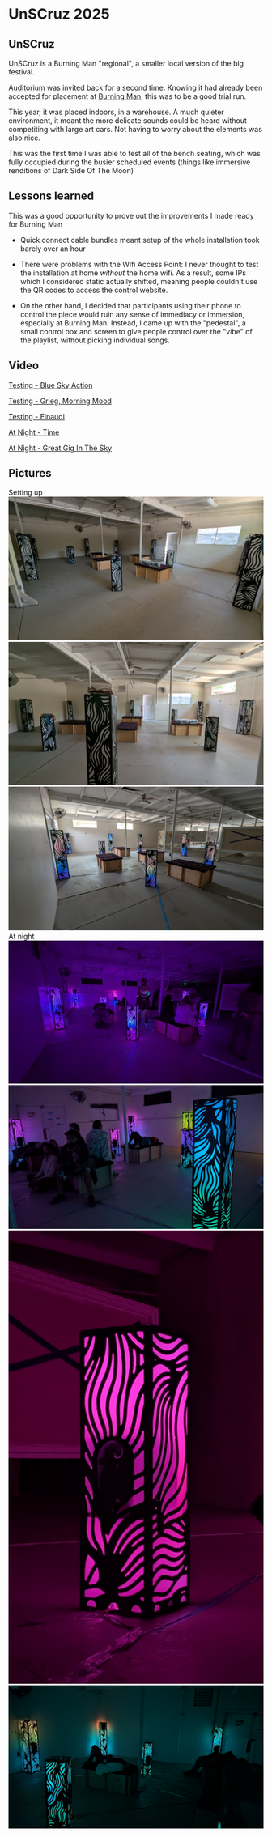 # UnSCruz 2025

## UnSCruz

UnSCruz is a Burning Man "regional", a smaller local version of the big festival.

[Auditorium](AUDITORIUM.md) was invited back for a second time. Knowing it had already been accepted for placement at [Burning Man](BURNINGMAN25.md), this was to be a good trial run.

This year, it was placed indoors, in a warehouse. A much quieter environment, it meant the more delicate sounds could be heard without competiting with large art cars. Not having to worry about the elements was also nice.

This was the first time I was able to test all of the bench seating, which was fully occupied during the busier scheduled events (things like immersive renditions of Dark Side Of The Moon)

## Lessons learned

This was a good opportunity to prove out the improvements I made ready for Burning Man

- Quick connect cable bundles meant setup of the whole installation took barely over an hour

- There were problems with the Wifi Access Point: I never thought to test the installation at home _without_ the home wifi. As a result, some IPs which I considered static actually shifted, meaning people couldn't use the QR codes to access the control website.

- On the other hand, I decided that participants using their phone to control the piece would ruin any sense of immediacy or immersion, especially at Burning Man. Instead, I came up with the "pedestal", a small control box and screen to give people control over the "vibe" of the playlist, without picking individual songs.

## Video
[Testing - Blue Sky Action](https://photos.app.goo.gl/DezWXNFhFLf1xDkK6)

[Testing - Grieg, Morning Mood](https://photos.app.goo.gl/76RK1sScAvnpJrCBA)

[Testing - Einaudi](https://photos.app.goo.gl/1xQfkJCLHKLFaHMk9)

[At Night - Time](https://photos.app.goo.gl/AEx5aHjNWYh8VT68A)

[At Night - Great Gig In The Sky](https://photos.app.goo.gl/TLuTAe8wNi4Aacis6)

## Pictures

Setting up
![Setup1](imgs/u25_setup1.jpg)
![Setup2](imgs/u25_setup2.jpg)
![Setup3](imgs/u25_setup3.jpg)
At night
![Night1](imgs/u25_night1.jpg)
![Night2](imgs/u25_night2.jpg)
![Night3](imgs/u25_night3.jpg)
![Night4](imgs/u25_night4.jpg)
